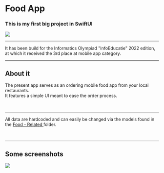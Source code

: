<h1>Food App</h1>
<h3>This is my first big project in SwiftUI</h3>
<img src="https://user-images.githubusercontent.com/65015373/196871639-c6a2dde5-d540-4fad-921f-d5e2fff18560.jpg" />

<hr/>

<p>It has been build for the Informatics Olympiad "InfoEducatie" 2022 edition, at which it received the 3rd place at mobile app category.</p>

<hr/>

<h2>About it</h2>
<p>The present app serves as an ordering mobile food app from your local restaurants.<br/>It features a simple UI meant to ease the order process.</p>

<br/>
<hr>

<p>All data are hardcoded and can easily be changed via the models found in the <a href='https://github.com/w-i-l/food-app/tree/main/Code/Food%20-%20Related'>Food - Related </a> folder. </p>

<br/>
<hr>

<h2>Some screenshots</h2>
<img src='https://user-images.githubusercontent.com/65015373/221354759-ee6d6606-73e7-479d-9344-4423183c547d.jpg'>
